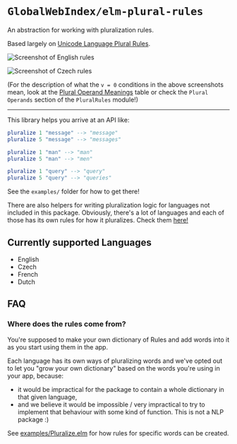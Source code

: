 # `GlobalWebIndex/elm-plural-rules`

An abstraction for working with pluralization rules.

Based largely on [Unicode Language Plural
Rules](https://unicode-org.github.io/cldr-staging/charts/37/supplemental/language_plural_rules.html).

![Screenshot of English
rules](https://github.com/GlobalWebIndex/elm-plural-rules/raw/master/docs/en.png)

![Screenshot of Czech
rules](https://github.com/GlobalWebIndex/elm-plural-rules/raw/master/docs/cz.png)

(For the description of what the `v = 0` conditions in the above screenshots
mean, look at the [Plural Operand Meanings](http://unicode.org/reports/tr35/tr35-numbers.html#Operands)
table or check the `Plural Operands` section of the `PluralRules` module!)

----

This library helps you arrive at an API like:

```elm
pluralize 1 "message" --> "message"
pluralize 5 "message" --> "messages"

pluralize 1 "man" --> "man"
pluralize 5 "man" --> "men"

pluralize 1 "query" --> "query"
pluralize 5 "query" --> "queries"
```

See the `examples/` folder for how to get there!

There are also helpers for writing pluralization logic for languages not
included in this package. Obviously, there's a lot of languages and each of
those has its own rules for how it pluralizes. Check them
[here!](https://unicode-org.github.io/cldr-staging/charts/37/supplemental/language_plural_rules.html)

## Currently supported Languages

* English
* Czech
* French
* Dutch

## FAQ

### Where does the rules come from?

You're supposed to make your own dictionary of Rules and add words into it as you start using them in the app.

Each language has its own ways of pluralizing words and we've opted out to let you "grow your own dictionary" based on the words you're using in your app, because:

  - it would be impractical for the package to contain a whole dictionary in that given language,
  - and we believe it would be impossible / very impractical to try to implement that behaviour with some kind of function. This is not a NLP package :)
 
See [examples/Pluralize.elm](https://github.com/GlobalWebIndex/elm-plural-rules/blob/master/examples/Pluralize.elm) for how rules for specific words can be created.



